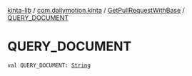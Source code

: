[kinta-lib](../../index.md) / [com.dailymotion.kinta](../index.md) / [GetPullRequestWithBase](index.md) / [QUERY_DOCUMENT](./-q-u-e-r-y_-d-o-c-u-m-e-n-t.md)

# QUERY_DOCUMENT

`val QUERY_DOCUMENT: `[`String`](https://kotlinlang.org/api/latest/jvm/stdlib/kotlin/-string/index.html)